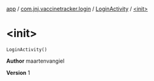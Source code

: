 [app](../../index.md) / [com.jnj.vaccinetracker.login](../index.md) / [LoginActivity](index.md) / [&lt;init&gt;](./-init-.md)

# &lt;init&gt;

`LoginActivity()`

**Author**
maartenvangiel

**Version**
1

